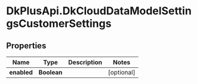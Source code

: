 # DkPlusApi.DkCloudDataModelSettingsCustomerSettings

## Properties
Name | Type | Description | Notes
------------ | ------------- | ------------- | -------------
**enabled** | **Boolean** |  | [optional] 


